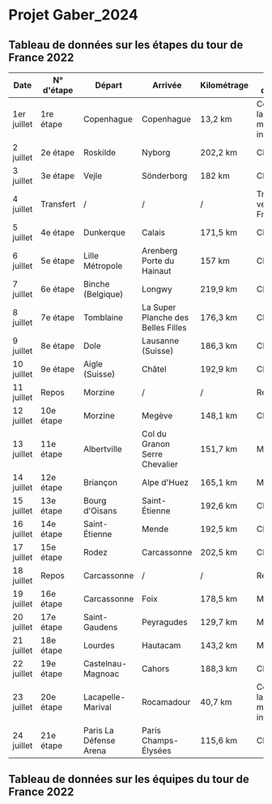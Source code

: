 # Projet Gaber_2024

## Tableau de données sur les étapes du tour de France 2022

| Date        | N° d'étape | Départ                 | Arrivée                            | Kilométrage | Type d'étape                |
| ----------- | ---------- | ---------------------- | ---------------------------------- | ----------- | --------------------------- |
| 1er juillet | 1re étape  | Copenhague             | Copenhague                         | 13,2 km     | Contre-la-montre individuel |
| 2 juillet   | 2e étape   | Roskilde               | Nyborg                             | 202,2 km    | Classique                   |
| 3 juillet   | 3e étape   | Vejle                  | Sönderborg                         | 182 km      | Classique                   |
| 4 juillet   | Transfert  | /                      | /                                  | /           | Transfert vers la France    |
| 5 juillet   | 4e étape   | Dunkerque              | Calais                             | 171,5 km    | Classique                   |
| 6 juillet   | 5e étape   | Lille Métropole        | Arenberg Porte du Hainaut          | 157 km      | Classique                   |
| 7 juillet   | 6e étape   | Binche (Belgique)      | Longwy                             | 219,9 km    | Classique                   |
| 8 juillet   | 7e étape   | Tomblaine              | La Super Planche des Belles Filles | 176,3 km    | Classique                   |
| 9 juillet   | 8e étape   | Dole                   | Lausanne (Suisse)                  | 186,3 km    | Classique                   |
| 10 juillet  | 9e étape   | Aigle (Suisse)         | Châtel                             | 192,9 km    | Classique                   |
| 11 juillet  | Repos      | Morzine                | /                                  | /           | Repos                       |
| 12 juillet  | 10e étape  | Morzine                | Megève                             | 148,1 km    | Classique                   |
| 13 juillet  | 11e étape  | Albertville            | Col du Granon Serre Chevalier      | 151,7 km    | Montagne                    |
| 14 juillet  | 12e étape  | Briançon               | Alpe d'Huez                        | 165,1 km    | Montagne                    |
| 15 juillet  | 13e étape  | Bourg d'Oisans         | Saint-Étienne                      | 192,6 km    | Classique                   |
| 16 juillet  | 14e étape  | Saint-Étienne          | Mende                              | 192,5 km    | Classique                   |
| 17 juillet  | 15e étape  | Rodez                  | Carcassonne                        | 202,5 km    | Classique                   |
| 18 juillet  | Repos      | Carcassonne            | /                                  | /           | Repos                       |
| 19 juillet  | 16e étape  | Carcassonne            | Foix                               | 178,5 km    | Montagne                    |
| 20 juillet  | 17e étape  | Saint-Gaudens          | Peyragudes                         | 129,7 km    | Montagne                    |
| 21 juillet  | 18e étape  | Lourdes                | Hautacam                           | 143,2 km    | Montagne                    |
| 22 juillet  | 19e étape  | Castelnau-Magnoac      | Cahors                             | 188,3 km    | Classique                   |
| 23 juillet  | 20e étape  | Lacapelle-Marival      | Rocamadour                         | 40,7 km     | Contre-la-montre individuel |
| 24 juillet  | 21e étape  | Paris La Défense Arena | Paris Champs-Élysées               | 115,6 km    | Classique                   |

## Tableau de données sur les équipes du tour de France 2022
